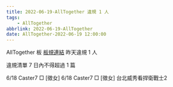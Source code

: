 ```yaml
---
title: 2022-06-19-AllTogether 違規 1 人
tags:
    - AllTogether
abbrlink: 2022-06-19-AllTogether
date: AllTogether-2022-06-19 12:00:00
---
```

AllTogether 板 [板規連結](https://www.ptt.cc/bbs/AllTogether/M.1643211430.A.5FB.html)
昨天違規 1 人
<!-- more -->

違規清單
7 日內不得超過 1 篇

6/18 Caster7 □ [徵女]
6/18 Caster7 □ [徵女] 台北威秀看捍衛戰士2